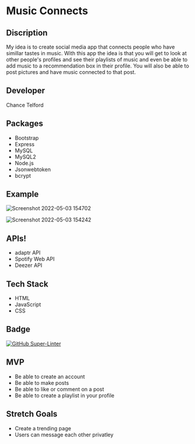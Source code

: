# Music Connects

## Discription
My idea is to create social media app that connects people who have simillar tastes in music. With this app the idea is that you will get to look at other people's profiles and see their playlists of music and even be able to add music to a recommendation box in their profile. You will also be able to post pictures and have music connected to that post. 


## Developer
Chance Telford

## Packages
- Bootstrap
- Express
- MySQL
- MySQL2
- Node.js
- Jsonwebtoken
- bcrypt

## Example
![Screenshot 2022-05-03 154702](https://user-images.githubusercontent.com/92404288/166563198-48c9d5cb-6dc7-4526-bbbd-ac3609c01e9f.png)

![Screenshot 2022-05-03 154242](https://user-images.githubusercontent.com/92404288/166563244-e2315f1a-9bda-4db4-a6e7-c80fff56f943.png)



## APIs!

- adaptr API
- Spotify Web API
- Deezer API

## Tech Stack
- HTML
- JavaScript
- CSS

## Badge
[![GitHub Super-Linter](https://github.com/TelChance/Media-App/workflows/Lint%20Code%20Base/badge.svg)](https://github.com/marketplace/actions/super-linter)

## MVP
- Be able to create an account
- Be able to make posts
- Be able to like or comment on a post
- Be able to create a playlist in your profile

## Stretch Goals
- Create a trending page
- Users can message each other privatley
